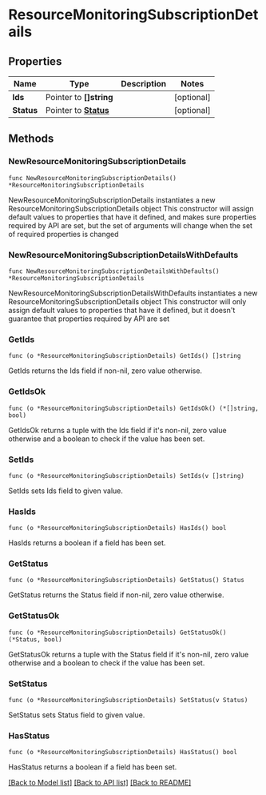 # ResourceMonitoringSubscriptionDetails

## Properties

Name | Type | Description | Notes
------------ | ------------- | ------------- | -------------
**Ids** | Pointer to **[]string** |  | [optional] 
**Status** | Pointer to [**Status**](Status.md) |  | [optional] 

## Methods

### NewResourceMonitoringSubscriptionDetails

`func NewResourceMonitoringSubscriptionDetails() *ResourceMonitoringSubscriptionDetails`

NewResourceMonitoringSubscriptionDetails instantiates a new ResourceMonitoringSubscriptionDetails object
This constructor will assign default values to properties that have it defined,
and makes sure properties required by API are set, but the set of arguments
will change when the set of required properties is changed

### NewResourceMonitoringSubscriptionDetailsWithDefaults

`func NewResourceMonitoringSubscriptionDetailsWithDefaults() *ResourceMonitoringSubscriptionDetails`

NewResourceMonitoringSubscriptionDetailsWithDefaults instantiates a new ResourceMonitoringSubscriptionDetails object
This constructor will only assign default values to properties that have it defined,
but it doesn't guarantee that properties required by API are set

### GetIds

`func (o *ResourceMonitoringSubscriptionDetails) GetIds() []string`

GetIds returns the Ids field if non-nil, zero value otherwise.

### GetIdsOk

`func (o *ResourceMonitoringSubscriptionDetails) GetIdsOk() (*[]string, bool)`

GetIdsOk returns a tuple with the Ids field if it's non-nil, zero value otherwise
and a boolean to check if the value has been set.

### SetIds

`func (o *ResourceMonitoringSubscriptionDetails) SetIds(v []string)`

SetIds sets Ids field to given value.

### HasIds

`func (o *ResourceMonitoringSubscriptionDetails) HasIds() bool`

HasIds returns a boolean if a field has been set.

### GetStatus

`func (o *ResourceMonitoringSubscriptionDetails) GetStatus() Status`

GetStatus returns the Status field if non-nil, zero value otherwise.

### GetStatusOk

`func (o *ResourceMonitoringSubscriptionDetails) GetStatusOk() (*Status, bool)`

GetStatusOk returns a tuple with the Status field if it's non-nil, zero value otherwise
and a boolean to check if the value has been set.

### SetStatus

`func (o *ResourceMonitoringSubscriptionDetails) SetStatus(v Status)`

SetStatus sets Status field to given value.

### HasStatus

`func (o *ResourceMonitoringSubscriptionDetails) HasStatus() bool`

HasStatus returns a boolean if a field has been set.


[[Back to Model list]](../README.md#documentation-for-models) [[Back to API list]](../README.md#documentation-for-api-endpoints) [[Back to README]](../README.md)


